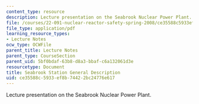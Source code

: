 ```yaml
---
content_type: resource
description: Lecture presentation on the Seabrook Nuclear Power Plant.
file: /courses/22-091-nuclear-reactor-safety-spring-2008/ce35588c5933ef8b74422bc24776e617_MIT22_091S08_lec16.pdf
file_type: application/pdf
learning_resource_types:
- Lecture Notes
ocw_type: OCWFile
parent_title: Lecture Notes
parent_type: CourseSection
parent_uid: 5bf0bdaf-63b8-d8a3-bbaf-c6a132061d3e
resourcetype: Document
title: Seabrook Station General Description
uid: ce35588c-5933-ef8b-7442-2bc24776e617
---
```

Lecture presentation on the Seabrook Nuclear Power Plant.

